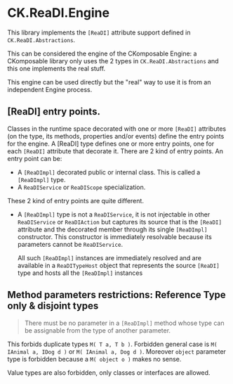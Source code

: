 # CK.ReaDI.Engine

This library implements the `[ReaDI]` attribute support defined in `CK.ReaDI.Abstractions`.

This can be considered the engine of the CKomposable Engine: a CKomposable library only uses the 2 types
in `CK.ReaDI.Abstractions` and this one implements the real stuff.

This engine can be used directly but the "real" way to use it is from an independent Engine process.

## [ReaDI] entry points.
Classes in the runtime space decorated with one or more `[ReaDI]` attributes (on the type, its methods, properties
and/or events) define the entry points for the engine. A [ReaDI] type defines one or more entry points, one for
each `[ReaDI]` attribute that decorate it. There are 2 kind of entry points. An entry point can be:

- A `[ReaDImpl]` decorated public or internal class. This is called a `[ReaDImpl]` type.
- A `ReaDIService` or `ReaDIScope` specialization. 

These 2 kind of entry points are quite different.
- A `[ReaDImpl]` type is not a `ReaDIService`, it is not injectable in other `ReaDIService` or `ReaDIAction` but
  captures its source that is the `[ReaDI]` attribute and the decorated member through its single `[ReaDImpl]`
  constructor. This constructor is immediately resolvable because its parameters cannot be `ReaDIService`.

  All such `[ReaDImpl]` instances are immediately resolved and are available in a `ReaDITypeHost` object that
  represents the source `[ReaDI]` type and hosts all the `[ReaDImpl]` instances 




## Method parameters restrictions: Reference Type only & disjoint types

> There must be no parameter in a `[ReaDImpl]` method whose type can be assignable from the type of another parameter.

This forbids duplicate types `M( T a, T b )`. Forbidden general case is `M( IAnimal a, IDog d )`
or `M( IAnimal a, Dog d )`. Moreover `object` parameter type is forbidden because
a `M( object o )` makes no sense.

Value types are also forbidden, only classes or interfaces are allowed.

